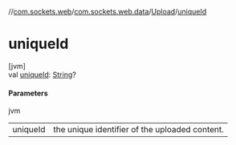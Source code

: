 //[com.sockets.web](../../../index.md)/[com.sockets.web.data](../index.md)/[Upload](index.md)/[uniqueId](unique-id.md)

# uniqueId

[jvm]\
val [uniqueId](unique-id.md): [String](https://kotlinlang.org/api/latest/jvm/stdlib/kotlin/-string/index.html)?

#### Parameters

jvm

| | |
|---|---|
| uniqueId | the unique identifier of the uploaded content. |
